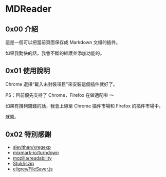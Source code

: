 # MDReader

## 0x00 介紹

這是一個可以把當前頁面保存成 Markdown 文檔的插件。

如果我勤快的話，我會不斷的維護並添加功能的。

## 0x01 使用說明

Chrome 選擇“載入未封裝項目"來安裝這個插件就好了。

PS：目前優先支持了 Chrome，Firefox 在做適配啦 ～

如果有攢夠錢錢的話，我會上線至 Chrome 插件市場和 Firefox 的插件市場中。

就醬。

## 0x02 特別感謝

- [slevithan/xregexp](https://github.com/slevithan/xregexp/)
- [mixmark-io/turndown](https://github.com/mixmark-io/turndown)
- [mozilla/readability](https://github.com/mozilla/readability)
- [Stuk/jszip](https://github.com/Stuk/jszip)
- [eligrey/FileSaver.js](https://github.com/eligrey/FileSaver.js/)
